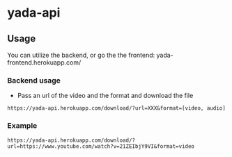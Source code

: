 # yada-api

## Usage

You can utilize the backend, or go the the frontend: yada-frontend.herokuapp.com/

### Backend usage

- Pass an url of the video and the format and download the file

```
https://yada-api.herokuapp.com/download/?url=XXX&format=[video, audio]
```

### Example
```
https://yada-api.herokuapp.com/download/?url=https://www.youtube.com/watch?v=21ZEIbjY9VI&format=video
```
